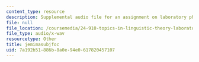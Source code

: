 ```yaml
---
content_type: resource
description: Supplemental audio file for an assignment on laboratory phonology.
file: null
file_location: /coursemedia/24-910-topics-in-linguistic-theory-laboratory-phonology-spring-2007/7a192b51886b8a0e94e0617820457107_jemimasubjfoc.wav
file_type: audio/x-wav
resourcetype: Other
title: jemimasubjfoc
uid: 7a192b51-886b-8a0e-94e0-617820457107
---
```

